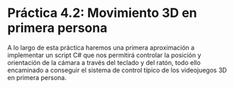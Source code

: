 # Práctica 4.2: Movimiento 3D en primera persona
A lo largo de esta práctica haremos una primera aproximación a implementar un script C# que nos permitirá
controlar la posición y orientación de la cámara a través del teclado y del ratón, todo ello encaminado a
conseguir el sistema de control típico de los videojuegos 3D en primera persona.

